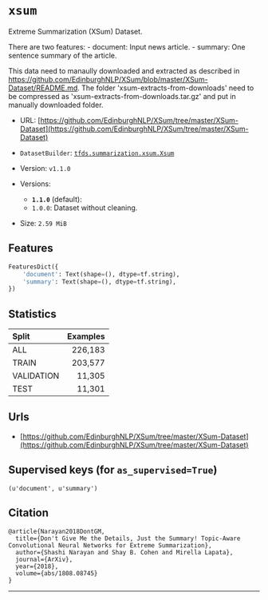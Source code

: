 <div itemscope itemtype="http://schema.org/Dataset">
  <div itemscope itemprop="includedInDataCatalog" itemtype="http://schema.org/DataCatalog">
    <meta itemprop="name" content="TensorFlow Datasets" />
  </div>

  <meta itemprop="name" content="xsum" />
  <meta itemprop="description" content="&#10;Extreme Summarization (XSum) Dataset.&#10;&#10;There are two features:&#10;  - document: Input news article.&#10;  - summary: One sentence summary of the article.&#10;&#10;This data need to manaully downloaded and extracted as described in&#10;https://github.com/EdinburghNLP/XSum/blob/master/XSum-Dataset/README.md.&#10;The folder 'xsum-extracts-from-downloads' need to be compressed as&#10;'xsum-extracts-from-downloads.tar.gz' and put in manually downloaded folder.&#10;&#10;&#10;To use this dataset:&#10;&#10;```python&#10;import tensorflow_datasets as tfds&#10;&#10;ds = tfds.load('xsum', split='train')&#10;for ex in ds.take(4):&#10;  print(ex)&#10;```&#10;&#10;See [the guide](https://www.tensorflow.org/datasets/overview) for more&#10;informations on [tensorflow_datasets](https://www.tensorflow.org/datasets).&#10;&#10;" />
  <meta itemprop="url" content="https://www.tensorflow.org/datasets/catalog/xsum" />
  <meta itemprop="sameAs" content="https://github.com/EdinburghNLP/XSum/tree/master/XSum-Dataset" />
  <meta itemprop="citation" content="&#10;@article{Narayan2018DontGM,&#10;  title={Don't Give Me the Details, Just the Summary! Topic-Aware Convolutional Neural Networks for Extreme Summarization},&#10;  author={Shashi Narayan and Shay B. Cohen and Mirella Lapata},&#10;  journal={ArXiv},&#10;  year={2018},&#10;  volume={abs/1808.08745}&#10;}&#10;" />
</div>

# `xsum`

Extreme Summarization (XSum) Dataset.

There are two features: - document: Input news article. - summary: One sentence
summary of the article.

This data need to manaully downloaded and extracted as described in
https://github.com/EdinburghNLP/XSum/blob/master/XSum-Dataset/README.md. The
folder 'xsum-extracts-from-downloads' need to be compressed as
'xsum-extracts-from-downloads.tar.gz' and put in manually downloaded folder.

*   URL:
    [https://github.com/EdinburghNLP/XSum/tree/master/XSum-Dataset](https://github.com/EdinburghNLP/XSum/tree/master/XSum-Dataset)
*   `DatasetBuilder`:
    [`tfds.summarization.xsum.Xsum`](https://github.com/tensorflow/datasets/tree/master/tensorflow_datasets/summarization/xsum.py)
*   Version: `v1.1.0`
*   Versions:

    *   **`1.1.0`** (default):
    *   `1.0.0`: Dataset without cleaning.

*   Size: `2.59 MiB`

## Features
```python
FeaturesDict({
    'document': Text(shape=(), dtype=tf.string),
    'summary': Text(shape=(), dtype=tf.string),
})
```

## Statistics

Split      | Examples
:--------- | -------:
ALL        | 226,183
TRAIN      | 203,577
VALIDATION | 11,305
TEST       | 11,301

## Urls

*   [https://github.com/EdinburghNLP/XSum/tree/master/XSum-Dataset](https://github.com/EdinburghNLP/XSum/tree/master/XSum-Dataset)

## Supervised keys (for `as_supervised=True`)
`(u'document', u'summary')`

## Citation
```
@article{Narayan2018DontGM,
  title={Don't Give Me the Details, Just the Summary! Topic-Aware Convolutional Neural Networks for Extreme Summarization},
  author={Shashi Narayan and Shay B. Cohen and Mirella Lapata},
  journal={ArXiv},
  year={2018},
  volume={abs/1808.08745}
}
```

--------------------------------------------------------------------------------
